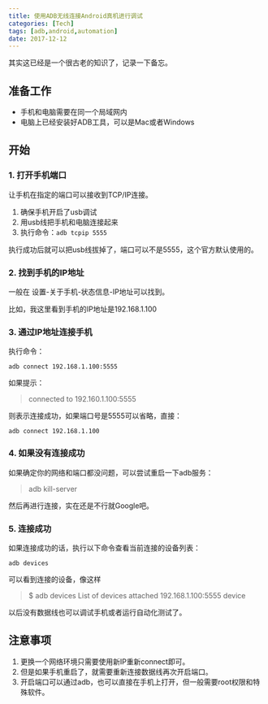 ```yaml
---
title: 使用ADB无线连接Android真机进行调试
categories: [Tech]
tags: [adb,android,automation]
date: 2017-12-12
---
```


其实这已经是一个很古老的知识了，记录一下备忘。

## 准备工作

- 手机和电脑需要在同一个局域网内
- 电脑上已经安装好ADB工具，可以是Mac或者Windows

## 开始

### 1. 打开手机端口

让手机在指定的端口可以接收到TCP/IP连接。

1. 确保手机开启了usb调试
2. 用usb线把手机和电脑连接起来
3. 执行命令：`adb tcpip 5555`

执行成功后就可以把usb线拔掉了，端口可以不是5555，这个官方默认使用的。

### 2. 找到手机的IP地址

一般在 设置-关于手机-状态信息-IP地址可以找到。

比如，我这里看到手机的IP地址是192.168.1.100

### 3. 通过IP地址连接手机

执行命令：

```
adb connect 192.168.1.100:5555
```

如果提示：

> connected to 192.160.1.100:5555

则表示连接成功，如果端口号是5555可以省略，直接：

```
adb connect 192.168.1.100
```

### 4. 如果没有连接成功

如果确定你的网络和端口都没问题，可以尝试重启一下adb服务：

> adb kill-server

然后再进行连接，实在还是不行就Google吧。

### 5. 连接成功

如果连接成功的话，执行以下命令查看当前连接的设备列表：

```
adb devices
```

可以看到连接的设备，像这样

> $ adb devices
> List of devices attached
> 192.168.1.100:5555	device

以后没有数据线也可以调试手机或者运行自动化测试了。

## 注意事项

1. 更换一个网络环境只需要使用新IP重新connect即可。
2. 但是如果手机重启了，就需要重新连接数据线再次开启端口。
3. 开启端口可以通过adb，也可以直接在手机上打开，但一般需要root权限和特殊软件。